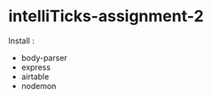 # intelliTicks-assignment-2

Install :
<ul>
  <li>body-parser</li>
  <li>express</li>
  <li>airtable</li>
  <li>nodemon</li>
</ul>
